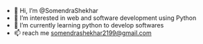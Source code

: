- 👋 Hi, I’m @SomendraShekhar
- 👀 I’m interested in web and software development using Python
- 🌱 I’m currently learning python to develop softwares
- 📫 reach me somendrashekhar2199@gmail.com

<!---
SomendraShekhar/SomendraShekhar is a ✨ special ✨ repository because its `README.md` (this file) appears on your GitHub profile.
You can click the Preview link to take a look at your changes.
--->
